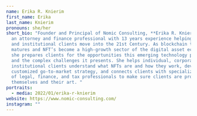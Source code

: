 ```yaml
---
name: Erika R. Knierim
first_name: Erika
last_name: Knierim
pronouns: she/her
short_bio: "Founder and Principal of Nomic Consulting, **Erika R. Knierim** is
  an attorney and finance professional with 13 years experience helping artists
  and institutional clients move into the 21st Century. As blockchain technology
  matures and NFT’s become a high-growth sector of the digital asset economy,
  she prepares clients for the opportunities this emerging technology provides
  and the complex challenges it presents. She helps individual, corporate, and
  institutional clients understand what NFTs are and how they work, develops a
  customized go-to-market strategy, and connects clients with specialized teams
  of legal, finance, and tax professionals to make sure clients are protecting
  themselves and their art. "
portraits:
  - media: 2022/01/erika-r-knierim
website: https://www.nomic-consulting.com/
instagram: ""
---
```

